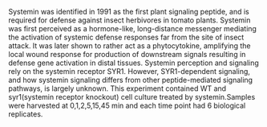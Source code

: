 Systemin was identified in 1991 as the first plant signaling peptide, and is required for defense against insect herbivores in tomato plants. Systemin was first perceived as a hormone-like, long-distance messenger mediating the activation of systemic defense responses far from the site of insect attack. It was later shown to rather act as a phytocytokine, amplifying the local wound response for production of downstream signals resulting in defense gene activation in distal tissues. Systemin perception and signaling rely on the systemin receptor SYR1. However, SYR1-dependent signaling, and how systemin signaling differs from other peptide-mediated signaling pathways, is largely unknown.
This experiment contained WT and syr1(systemin receptor knockout) cell culture treated by systemin.Samples were harvested at 0,1,2,5,15,45 min and each time point had 6 biological replicates.
